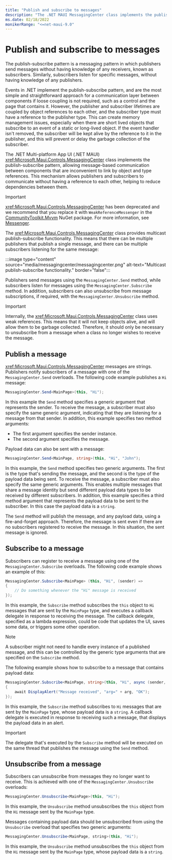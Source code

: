 ```yaml
---
title: "Publish and subscribe to messages"
description: "The .NET MAUI MessagingCenter class implements the publish-subscribe pattern, allowing message-based communication between components that are inconvenient to link by object and type references."
ms.date: 02/18/2022
monikerRange: "<=net-maui-9.0"
---
```


# Publish and subscribe to messages

The publish-subscribe pattern is a messaging pattern in which publishers send messages without having knowledge of any receivers, known as subscribers. Similarly, subscribers listen for specific messages, without having knowledge of any publishers.

Events in .NET implement the publish-subscribe pattern, and are the most simple and straightforward approach for a communication layer between components if loose coupling is not required, such as a control and the page that contains it. However, the publisher and subscriber lifetimes are coupled by object references to each other, and the subscriber type must have a reference to the publisher type. This can create memory management issues, especially when there are short lived objects that subscribe to an event of a static or long-lived object. If the event handler isn't removed, the subscriber will be kept alive by the reference to it in the publisher, and this will prevent or delay the garbage collection of the subscriber.

The .NET Multi-platform App UI (.NET MAUI) <xref:Microsoft.Maui.Controls.MessagingCenter> class implements the publish-subscribe pattern, allowing message-based communication between components that are inconvenient to link by object and type references. This mechanism allows publishers and subscribers to communicate without having a reference to each other, helping to reduce dependencies between them.

> [!IMPORTANT]
> <xref:Microsoft.Maui.Controls.MessagingCenter> has been deprecated and we recommend that you replace it with `WeakReferenceMessenger` in the [CommunityToolkit.Mvvm](https://www.nuget.org/packages/CommunityToolkit.Mvvm) NuGet package. For more information, see [Messenger](/windows/communitytoolkit/mvvm/messenger).

The <xref:Microsoft.Maui.Controls.MessagingCenter> class provides multicast publish-subscribe functionality. This means that there can be multiple publishers that publish a single message, and there can be multiple subscribers listening for the same message:

:::image type="content" source="media/messagingcenter/messagingcenter.png" alt-text="Multicast publish-subscribe functionality." border="false":::

Publishers send messages using the `MessagingCenter.Send` method, while subscribers listen for messages using the `MessagingCenter.Subscribe` method. In addition, subscribers can also unsubscribe from message subscriptions, if required, with the `MessagingCenter.Unsubscribe` method.

> [!IMPORTANT]
> Internally, the <xref:Microsoft.Maui.Controls.MessagingCenter> class uses weak references. This means that it will not keep objects alive, and will allow them to be garbage collected. Therefore, it should only be necessary to unsubscribe from a message when a class no longer wishes to receive the message.

## Publish a message

<xref:Microsoft.Maui.Controls.MessagingCenter> messages are strings. Publishers notify subscribers of a message with one of the `MessagingCenter.Send` overloads. The following code example publishes a `Hi` message:

```csharp
MessagingCenter.Send<MainPage>(this, "Hi");
```

In this example the `Send` method specifies a generic argument that represents the sender. To receive the message, a subscriber must also specify the same generic argument, indicating that they are listening for a message from that sender. In addition, this example specifies two method arguments:

- The first argument specifies the sender instance.
- The second argument specifies the message.

Payload data can also be sent with a message:

```csharp
MessagingCenter.Send<MainPage, string>(this, "Hi", "John");
```

In this example, the `Send` method specifies two generic arguments. The first is the type that's sending the message, and the second is the type of the payload data being sent. To receive the message, a subscriber must also specify the same generic arguments. This enables multiple messages that share a message identity but send different payload data types to be received by different subscribers. In addition, this example specifies a third method argument that represents the payload data to be sent to the subscriber. In this case the payload data is a `string`.

The `Send` method will publish the message, and any payload data, using a fire-and-forget approach. Therefore, the message is sent even if there are no subscribers registered to receive the message. In this situation, the sent message is ignored.

## Subscribe to a message

Subscribers can register to receive a message using one of the `MessagingCenter.Subscribe` overloads. The following code example shows an example of this:

```csharp
MessagingCenter.Subscribe<MainPage> (this, "Hi", (sender) =>
{
    // Do something whenever the "Hi" message is received
});
```

In this example, the `Subscribe` method subscribes the `this` object to `Hi` messages that are sent by the `MainPage` type, and executes a callback delegate in response to receiving the message. The callback delegate, specified as a lambda expression, could be code that updates the UI, saves some data, or triggers some other operation.

> [!NOTE]
> A subscriber might not need to handle every instance of a published message, and this can be controlled by the generic type arguments that are specified on the `Subscribe` method.

The following example shows how to subscribe to a message that contains payload data:

```csharp
MessagingCenter.Subscribe<MainPage, string>(this, "Hi", async (sender, arg) =>
{
    await DisplayAlert("Message received", "arg=" + arg, "OK");
});
```

In this example, the `Subscribe` method subscribes to `Hi` messages that are sent by the `MainPage` type, whose payload data is a `string`. A callback delegate is executed in response to receiving such a message, that displays the payload data in an alert.

> [!IMPORTANT]
> The delegate that's executed by the `Subscribe` method will be executed on the same thread that publishes the message using the `Send` method.

## Unsubscribe from a message

Subscribers can unsubscribe from messages they no longer want to receive. This is achieved with one of the `MessagingCenter.Unsubscribe` overloads:

```csharp
MessagingCenter.Unsubscribe<MainPage>(this, "Hi");
```

In this example, the `Unsubscribe` method unsubscribes the `this` object from the `Hi` message sent by the `MainPage` type.

Messages containing payload data should be unsubscribed from using the `Unsubscribe` overload that specifies two generic arguments:

```csharp
MessagingCenter.Unsubscribe<MainPage, string>(this, "Hi");
```

In this example, the `Unsubscribe` method unsubscribes the `this` object from the `Hi` message sent by the `MainPage` type, whose payload data is a `string`.
